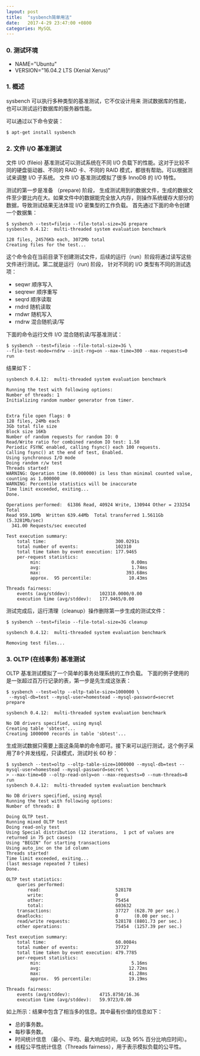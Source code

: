 ```yaml
---
layout: post
title:  "sysbench简单用法"
date:   2017-4-29 23:47:00 +0800
categories: MySQL
---
```


### 0. 测试环境

- NAME="Ubuntu"
- VERSION="16.04.2 LTS (Xenial Xerus)"

### 1. 概述

sysbench 可以执行多种类型的基准测试，它不仅设计用来 测试数据库的性能，也可以测试运行数据库的服务器性能。

可以通过以下命令安装：

	$ apt-get install sysbench

### 2. 文件 I/O 基准测试

文件 I/O (fileio) 基准测试可以测试系统在不同 I/O 负载下的性能。这对于比较不同的硬盘驱动器、不同的 RAID 卡、不同的 RAID 模式，都很有帮助。可以根据测试来调整 I/O 子系统。 文件 I/O 基准测试模拟了很多 InnoDB 的 I/O 特性。 

测试的第一步是准备 （prepare) 阶段， 生成测试用到的数据文件，生成的数据文件至少要比内在大。如果文件中的数据能完全放入内存，则操作系统缓存大部分的数据，导致测试结果无法体现 I/O 密集型的工作负载。 首先通过下面的命令创建一个数据集：

	$ sysbench --test=fileio --file-total-size=3G prepare
	sysbench 0.4.12:  multi-threaded system evaluation benchmark

	128 files, 24576Kb each, 3072Mb total
	Creating files for the test...

这个命令会在当前目录下创建测试文件，后续的运行（run）阶段将通过读写这些文件进行测试。第二就是运行（run) 阶段， 针对不同的 I/O 类型有不同的测试选项：

- seqwr 顺序写入
- seqrewr 顺序重写
- seqrd 顺序读取
- rndrd 随机读取
- rndwr 随机写入
- rndrw 混合随机读/写

下面的命令运行文件 I/O 混合随机读/写基准测试：

	$ sysbench --test=fileio --file-total-size=3G \ 
	--file-test-mode=rndrw --init-rng=on --max-time=300 --max-requests=0 run

结果如下：

	sysbench 0.4.12:  multi-threaded system evaluation benchmark
	
	Running the test with following options:
	Number of threads: 1
	Initializing random number generator from timer.
	
	
	Extra file open flags: 0
	128 files, 24Mb each
	3Gb total file size
	Block size 16Kb
	Number of random requests for random IO: 0
	Read/Write ratio for combined random IO test: 1.50
	Periodic FSYNC enabled, calling fsync() each 100 requests.
	Calling fsync() at the end of test, Enabled.
	Using synchronous I/O mode
	Doing random r/w test
	Threads started!
	WARNING: Operation time (0.000000) is less than minimal counted value, counting as 1.000000
	WARNING: Percentile statistics will be inaccurate
	Time limit exceeded, exiting...
	Done.
	
	Operations performed:  61386 Read, 40924 Write, 130944 Other = 233254 Total
	Read 959.16Mb  Written 639.44Mb  Total transferred 1.5611Gb  (5.3281Mb/sec)
	  341.00 Requests/sec executed
	
	Test execution summary:
	    total time:                          300.0291s
	    total number of events:              102310
	    total time taken by event execution: 177.9465
	    per-request statistics:
	         min:                                  0.00ms
	         avg:                                  1.74ms
	         max:                                393.68ms
	         approx.  95 percentile:              10.43ms
	
	Threads fairness:
	    events (avg/stddev):           102310.0000/0.00
	    execution time (avg/stddev):   177.9465/0.00

测试完成后，运行清理（cleanup）操作删除第一步生成的测试文件：

	$ sysbench --test=fileio --file-total-size=3G cleanup

	sysbench 0.4.12:  multi-threaded system evaluation benchmark

	Removing test files...

### 3. OLTP (在线事务) 基准测试

OLTP 基准测试模拟了一个简单的事务处理系统的工作负载。 下面的例子使用的是一张超过百万行记录的表，第一步是先生成这张表：

	$ sysbench --test=oltp --oltp-table-size=1000000 \
	 --mysql-db=test --mysql-user=homestead --mysql-password=secret prepare

	sysbench 0.4.12:  multi-threaded system evaluation benchmark

	No DB drivers specified, using mysql
	Creating table 'sbtest'...
	Creating 1000000 records in table 'sbtest'...

生成测试数据只需要上面这条简单的命令即可。接下来可以运行测试，这个例子采用了8个并发线程，只读模式，测试时长 60 秒：

	$ sysbench --test=oltp --oltp-table-size=1000000 --mysql-db=test --mysql-user=homestead --mysql-password=secret \
	> --max-time=60 --oltp-read-only=on --max-requests=0 --num-threads=8 run
	sysbench 0.4.12:  multi-threaded system evaluation benchmark
	
	No DB drivers specified, using mysql
	Running the test with following options:
	Number of threads: 8
	
	Doing OLTP test.
	Running mixed OLTP test
	Doing read-only test
	Using Special distribution (12 iterations,  1 pct of values are returned in 75 pct cases)
	Using "BEGIN" for starting transactions
	Using auto_inc on the id column
	Threads started!
	Time limit exceeded, exiting...
	(last message repeated 7 times)
	Done.
	
	OLTP test statistics:
	    queries performed:
	        read:                            528178
	        write:                           0
	        other:                           75454
	        total:                           603632
	    transactions:                        37727  (628.70 per sec.)
	    deadlocks:                           0      (0.00 per sec.)
	    read/write requests:                 528178 (8801.73 per sec.)
	    other operations:                    75454  (1257.39 per sec.)
	
	Test execution summary:
	    total time:                          60.0084s
	    total number of events:              37727
	    total time taken by event execution: 479.7785
	    per-request statistics:
	         min:                                  5.16ms
	         avg:                                 12.72ms
	         max:                                 41.28ms
	         approx.  95 percentile:              19.19ms
	
	Threads fairness:
	    events (avg/stddev):           4715.8750/16.36
	    execution time (avg/stddev):   59.9723/0.00

如上所示：结果中包含了相当多的信息。其中最有价值的信息如下：

- 总的事务数。
- 每秒事务数。
- 时间统计信息 （最小、平均、最大响应时间，以及 95% 百分比响应时间）。
- 线程公平性统计信息（Threads fairness），用于表示模拟负载的公平性。

